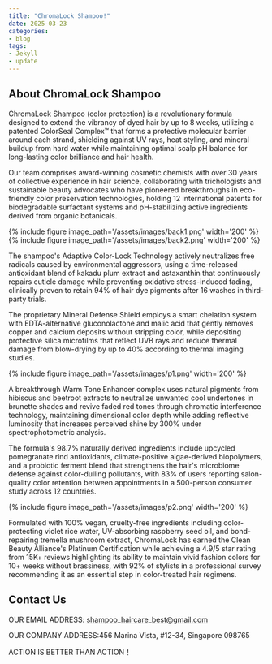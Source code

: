 ```yaml
---
title: "ChromaLock Shampoo!"
date: 2025-03-23
categories:
- blog
tags:
- Jekyll
- update
---
```


## About ChromaLock Shampoo

ChromaLock Shampoo (color protection) is a revolutionary formula designed to extend the vibrancy of dyed hair by up to 8 weeks, utilizing a patented ColorSeal Complex™ that forms a protective molecular barrier around each strand, shielding against UV rays, heat styling, and mineral buildup from hard water while maintaining optimal scalp pH balance for long-lasting color brilliance and hair health.

Our team comprises award-winning cosmetic chemists with over 30 years of collective experience in hair science, collaborating with trichologists and sustainable beauty advocates who have pioneered breakthroughs in eco-friendly color preservation technologies, holding 12 international patents for biodegradable surfactant systems and pH-stabilizing active ingredients derived from organic botanicals.

{% include figure image_path='/assets/images/back1.png' width='200' %}
{% include figure image_path='/assets/images/back2.png' width='200' %}

The shampoo's Adaptive Color-Lock Technology actively neutralizes free radicals caused by environmental aggressors, using a time-released antioxidant blend of kakadu plum extract and astaxanthin that continuously repairs cuticle damage while preventing oxidative stress-induced fading, clinically proven to retain 94% of hair dye pigments after 16 washes in third-party trials.

The proprietary Mineral Defense Shield employs a smart chelation system with EDTA-alternative gluconolactone and malic acid that gently removes copper and calcium deposits without stripping color, while depositing protective silica microfilms that reflect UVB rays and reduce thermal damage from blow-drying by up to 40% according to thermal imaging studies.

{% include figure image_path='/assets/images/p1.png' width='200' %}

A breakthrough Warm Tone Enhancer complex uses natural pigments from hibiscus and beetroot extracts to neutralize unwanted cool undertones in brunette shades and revive faded red tones through chromatic interference technology, maintaining dimensional color depth while adding reflective luminosity that increases perceived shine by 300% under spectrophotometric analysis.

The formula's 98.7% naturally derived ingredients include upcycled pomegranate rind antioxidants, climate-positive algae-derived biopolymers, and a probiotic ferment blend that strengthens the hair's microbiome defense against color-dulling pollutants, with 83% of users reporting salon-quality color retention between appointments in a 500-person consumer study across 12 countries.

{% include figure image_path='/assets/images/p2.png' width='200' %}

Formulated with 100% vegan, cruelty-free ingredients including color-protecting violet rice water, UV-absorbing raspberry seed oil, and bond-repairing tremella mushroom extract, ChromaLock has earned the Clean Beauty Alliance's Platinum Certification while achieving a 4.9/5 star rating from 15K+ reviews highlighting its ability to maintain vivid fashion colors for 10+ weeks without brassiness, with 92% of stylists in a professional survey recommending it as an essential step in color-treated hair regimens.

## Contact Us

OUR EMAIL ADDRESS: shampoo_haircare_best@gmail.com

OUR COMPANY ADDRESS:456 Marina Vista, #12-34, Singapore 098765

ACTION IS BETTER THAN ACTION！
